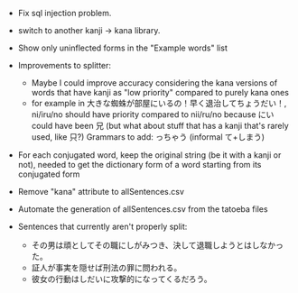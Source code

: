- Fix sql injection problem.
- switch to another kanji -> kana library.
- Show only uninflected forms in the "Example words" list
- Improvements to splitter:
    - Maybe I could improve accuracy considering the kana versions of words that have kanji as "low priority" compared to purely kana ones
    - for example in 大きな蜘蛛が部屋にいるの！早く退治してちょうだい！, ni/iru/no should have priority compared to nii/ru/no because にい could have been 兄 (but what about stuff that has a kanji that's rarely used, like 只?)
Grammars to add:
っちゃう (informal て+しまう)
- For each conjugated word, keep the original string (be it with a kanji or not), needed to get the dictionary form of a word starting from its conjugated form
- Remove "kana" attribute to allSentences.csv
- Automate the generation of allSentences.csv from the tatoeba files

- Sentences that currently aren't properly split:
    - その男は頑としてその職にしがみつき、決して退職しようとはしなかった。
    - 証人が事実を隠せば刑法の罪に問われる。
    - 彼女の行動はしだいに攻撃的になってくるだろう。